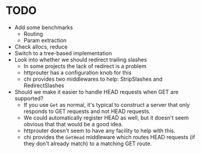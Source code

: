 # TODO

* Add some benchmarks
  - Routing
  - Param extraction
* Check allocs, reduce
* Switch to a tree-based implementation
* Look into whether we should redirect trailing slashes
  - In some projects the lack of redirect is a problem
  - httprouter has a configuration knob for this
  - chi provides two middlewares to help: StripSlashes and RedirectSlashes
* Should we make it easier to handle HEAD requests when GET are supported?
  - If you use `Get` as normal, it's typical to construct a server that only
    responds to GET requests and not HEAD requests.
  - We could automatically register HEAD as well, but it doesn't seem obvious
    that that would be a good idea.
  - httprouter doesn't seem to have any facility to help with this.
  - chi provides the `GetHead` middleware which routes HEAD requests (if they
    don't already match) to a matching GET route.
